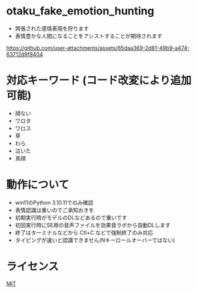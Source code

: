# otaku_fake_emotion_hunting
* 誇張された感情表現を狩ります
* 表情豊かな人間になることをアシストすることが期待されます

https://github.com/user-attachments/assets/65daa369-2d81-49b9-a474-63712d9f8404

# 対応キーワード (コード改変により追加可能)
* 顔ない
* ワロタ
* ワロス
* 草
* わら
* 泣いた
* 真顔 

# 動作について
* win11のPython 3.10.11でのみ確認
* 表情認識は重いのでご承知おきを
* 初期実行時がモデルのDLなどあるので重いです
* 初回実行時にSE用の音声ファイルを効果音ラボから自動DLします
* 終了はターミナルなどから Ctl+C などで強制終了のみ対応
* タイピングが速いと認識できません(Nキーロールオーバーではない)

# ライセンス
[MIT](https://github.com/omikujiv/otaku_fake_emotion_hunting/blob/main/LICENSE)
